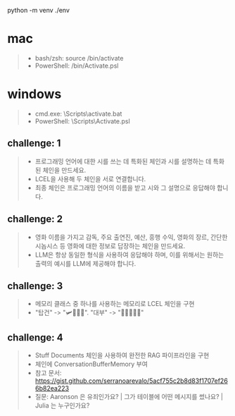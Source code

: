 python -m venv ./env

# mac
> - bash/zsh: source <venv>/bin/activate
> - PowerShell: <venv>/bin/Activate.psl

# windows
> - cmd.exe: <venv>\Scripts\activate.bat
> - PowerShell: <venv>\Scripts\Activate.psl

## challenge: 1
> - 프로그래밍 언어에 대한 시를 쓰는 데 특화된 체인과 시를 설명하는 데 특화된 체인을 만드세요.
> - LCEL을 사용해 두 체인을 서로 연결합니다.
> - 최종 체인은 프로그래밍 언어의 이름을 받고 시와 그 설명으로 응답해야 합니다.

## challenge: 2
> - 영화 이름을 가지고 감독, 주요 출연진, 예산, 흥행 수익, 영화의 장르, 간단한 시놉시스 등 영화에 대한 정보로 답장하는 체인을 만드세요.
> - LLM은 항상 동일한 형식을 사용하여 응답해야 하며, 이를 위해서는 원하는 출력의 예시를 LLM에 제공해야 합니다.

## challenge: 3
> - 메모리 클래스 중 하나를 사용하는 메모리로 LCEL 체인을 구현
> - "탑건" -> "🛩️👨‍✈️🔥". "대부" -> "👨‍👨‍👦🔫🍝"

## challenge: 4
> - Stuff Documents 체인을 사용하여 완전한 RAG 파이프라인을 구현
> - 체인에 ConversationBufferMemory 부여
> - 참고 문서: https://gist.github.com/serranoarevalo/5acf755c2b8d83f1707ef266b82ea223
> - 질문: Aaronson 은 유죄인가요? | 그가 테이블에 어떤 메시지를 썼나요? | Julia 는 누구인가요?
